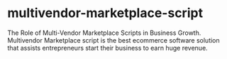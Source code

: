 # multivendor-marketplace-script
The Role of Multi-Vendor Marketplace Scripts in Business Growth. Multivendor Marketplace script is the best ecommerce software solution that assists entrepreneurs start their business to earn huge revenue. 
